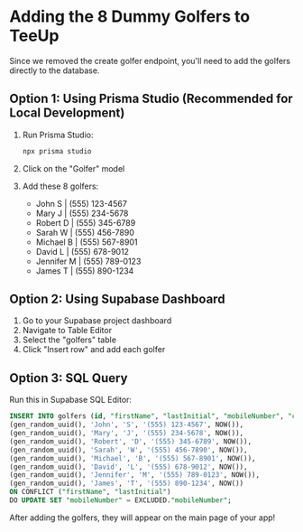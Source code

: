 # Adding the 8 Dummy Golfers to TeeUp

Since we removed the create golfer endpoint, you'll need to add the golfers directly to the database.

## Option 1: Using Prisma Studio (Recommended for Local Development)

1. Run Prisma Studio:
   ```bash
   npx prisma studio
   ```

2. Click on the "Golfer" model

3. Add these 8 golfers:
   - John S | (555) 123-4567
   - Mary J | (555) 234-5678
   - Robert D | (555) 345-6789
   - Sarah W | (555) 456-7890
   - Michael B | (555) 567-8901
   - David L | (555) 678-9012
   - Jennifer M | (555) 789-0123
   - James T | (555) 890-1234

## Option 2: Using Supabase Dashboard

1. Go to your Supabase project dashboard
2. Navigate to Table Editor
3. Select the "golfers" table
4. Click "Insert row" and add each golfer

## Option 3: SQL Query

Run this in Supabase SQL Editor:

```sql
INSERT INTO golfers (id, "firstName", "lastInitial", "mobileNumber", "createdAt") VALUES
(gen_random_uuid(), 'John', 'S', '(555) 123-4567', NOW()),
(gen_random_uuid(), 'Mary', 'J', '(555) 234-5678', NOW()),
(gen_random_uuid(), 'Robert', 'D', '(555) 345-6789', NOW()),
(gen_random_uuid(), 'Sarah', 'W', '(555) 456-7890', NOW()),
(gen_random_uuid(), 'Michael', 'B', '(555) 567-8901', NOW()),
(gen_random_uuid(), 'David', 'L', '(555) 678-9012', NOW()),
(gen_random_uuid(), 'Jennifer', 'M', '(555) 789-0123', NOW()),
(gen_random_uuid(), 'James', 'T', '(555) 890-1234', NOW())
ON CONFLICT ("firstName", "lastInitial") 
DO UPDATE SET "mobileNumber" = EXCLUDED."mobileNumber";
```

After adding the golfers, they will appear on the main page of your app! 